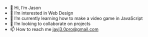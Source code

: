 - 👋 Hi, I’m Jason
- 👀 I’m interested in Web Design
- 🌱 I’m currently learning how to make a video game in JavaScript
- 💞️ I’m looking to collaborate on projects
- 📫 How to reach me jayj3.0pro@gmail.com

<!---
Jayj30pro/Jayj30pro is a ✨ special ✨ repository because its `README.md` (this file) appears on your GitHub profile.
You can click the Preview link to take a look at your changes.
--->
